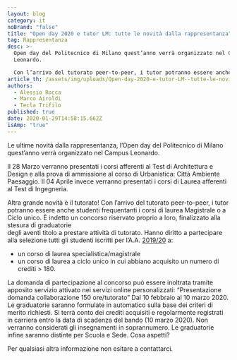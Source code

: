 ```yaml
---
layout: blog
category: it
noBrand: "false"
title: "Open day 2020 e tutor LM: tutte le novità dalla rappresentanza"
tag: Rappresentanza
desc: >-
  Open day del Politecnico di Milano quest’anno verrà organizzato nel Campus
  Leonardo.

  Con l’arrivo del tutorato peer-to-peer, i tutor potranno essere anche studenti!
article_th: /assets/img/uploads/Open-day-2020-e-tutor-LM--tutte-le-novità-dalla-rappresentanza.png
authors:
  - Alessio Rocca
  - Marco Airoldi
  - Tecla Trifilo
published: true
date: 2020-01-29T14:58:15.662Z
isAmp: "true"
---
```

Le ultime novità dalla rappresentanza, l’Open day del Politecnico di Milano quest’anno verrà organizzato nel Campus Leonardo.

Il 28 Marzo verranno presentati i corsi afferenti al Test di Architettura e Design e alla prova di ammissione al corso di Urbanistica: Città Ambiente Paesaggio. Il 04 Aprile invece verranno presentati i corsi di Laurea afferenti al Test di Ingegneria.

Altra grande novità è il tutorato! Con l’arrivo del tutorato peer-to-peer, i tutor potranno essere anche studenti frequentanti i corsi di laurea Magistrale o a Ciclo unico. 
È indetto un concorso riservato proprio a loro, finalizzato alla stesura di graduatorie\
degli aventi titolo a prestare attività di tutorato. Hanno diritto a partecipare alla selezione tutti gli studenti iscritti per l’A.A. [2019/20](tel:201920) a:

* un corso di laurea specialistica/magistrale
* un corso di laurea a ciclo unico in cui abbiano acquisito un numero di crediti > 180.

La domanda di partecipazione al concorso può essere inoltrata tramite apposito servizio attivato nei servizi online personalizzati: “Presentazione domanda collaborazione 150 ore/tutorato”
Dal 10 febbraio al 10 marzo 2020. Le graduatorie saranno formulate in automatico sulla base dei criteri di merito richiesti. Si terrà conto dei crediti acquisiti e regolarmente registrati in carriera entro la data di scadenza del bando (10 marzo 2020). Non verranno considerati gli insegnamenti in soprannumero. Le graduatorie infine saranno distinte per Scuola e Sede. Cosa aspetti?

Per qualsiasi altra informazione non esitare a contattarci.